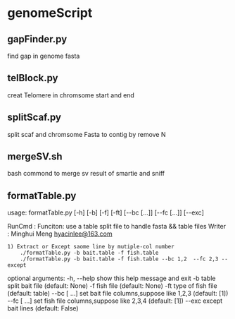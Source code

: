 # genomeScript

## gapFinder.py 
find gap in genome fasta 

## telBlock.py 
creat Telomere in chromsome start and end

## splitScaf.py 
split scaf and chromsome Fasta to contig by remove N

## mergeSV.sh
bash commond to merge sv result of  smartie and sniff

## formatTable.py 
usage: formatTable.py [-h] [-b] [-f] [-ft] [--bc  [...]] [--fc  [...]] [--exc]

RunCmd :
    Funciton: use a table split file to handle fasta && table files 
    Writer  : Minghui Meng <hyacinlee@163.com> 

    1) Extract or Except saome line by mutiple-col number 
        ./formatTable.py -b bait.table -f fish.table
        ./formatTable.py -b bait.table -f fish.table --bc 1,2  --fc 2,3 --except  

optional arguments:
  -h, --help    show this help message and exit
  -b            table split bait file (default: None)
  -f            fish file (default: None)
  -ft           type of fish file (default: table)
  --bc  [ ...]  set bait file columns,suppose like 1,2,3 (default: [1])
  --fc  [ ...]  set fish file columns,suppose like 2,3,4 (default: [1])
  --exc         except bait lines (default: False)

